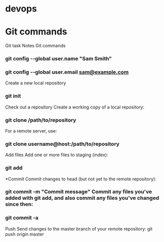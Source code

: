 # devops

# Git commands
Git task	Notes	Git commands


### git config --global user.name "Sam Smith"

### git config --global user.email sam@example.com

Create a new local repository	 	

### git init
Check out a repository	Create a working copy of a local repository:	

### git clone /path/to/repository

For a remote server, use:	
### git clone username@host:/path/to/repository

Add files	Add one or more files to staging (index):	

### git add <filename>
*Commit	Commit changes to head (but not yet to the remote repository):	

### git commit -m "Commit message" Commit any files you've added with git add, and also commit any files you've changed since then:	

### git commit -a
Push	Send changes to the master branch of your remote repository:	git push origin master

